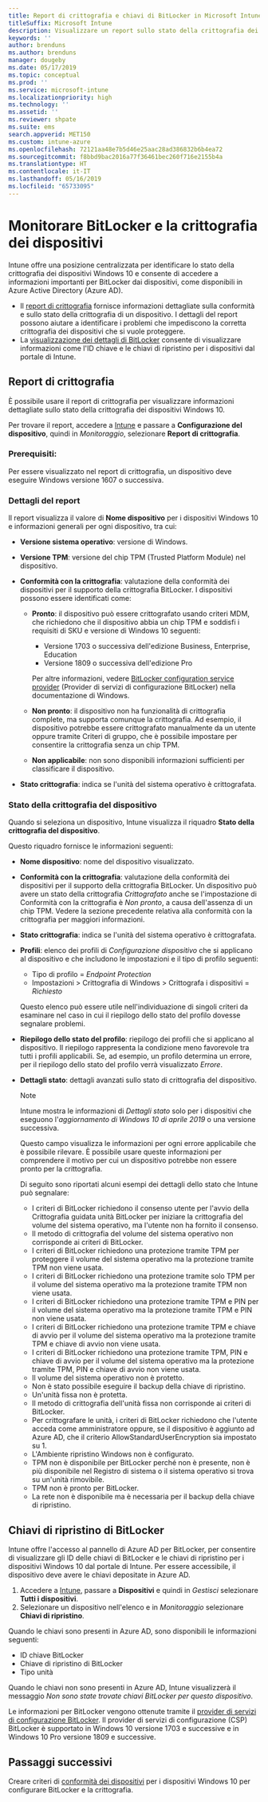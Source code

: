 ```yaml
---
title: Report di crittografia e chiavi di BitLocker in Microsoft Intune
titleSuffix: Microsoft Intune
description: Visualizzare un report sullo stato della crittografia dei dispositivi e accedere alle chiavi di ripristino di BitLocker all'interno del portale di Microsoft Intune.
keywords: ''
author: brenduns
ms.author: brenduns
manager: dougeby
ms.date: 05/17/2019
ms.topic: conceptual
ms.prod: ''
ms.service: microsoft-intune
ms.localizationpriority: high
ms.technology: ''
ms.assetid: ''
ms.reviewer: shpate
ms.suite: ems
search.appverid: MET150
ms.custom: intune-azure
ms.openlocfilehash: 72121aa48e7b5d46e25aac28ad386832b6b4ea72
ms.sourcegitcommit: f8bbd9bac2016a77f36461bec260f716e2155b4a
ms.translationtype: HT
ms.contentlocale: it-IT
ms.lasthandoff: 05/16/2019
ms.locfileid: "65733095"
---
```

# <a name="monitor-bitlocker-and-device-encryption"></a>Monitorare BitLocker e la crittografia dei dispositivi  
Intune offre una posizione centralizzata per identificare lo stato della crittografia dei dispositivi Windows 10 e consente di accedere a informazioni importanti per BitLocker dai dispositivi, come disponibili in Azure Active Directory (Azure AD).  

- Il [report di crittografia](#encryption-report) fornisce informazioni dettagliate sulla conformità e sullo stato della crittografia di un dispositivo. I dettagli del report possono aiutare a identificare i problemi che impediscono la corretta crittografia dei dispositivi che si vuole proteggere.  
- La [visualizzazione dei dettagli di BitLocker](#bitlocker-recovery-keys) consente di visualizzare informazioni come l'ID chiave e le chiavi di ripristino per i dispositivi dal portale di Intune.  

## <a name="encryption-report"></a>Report di crittografia
È possibile usare il report di crittografia per visualizzare informazioni dettagliate sullo stato della crittografia dei dispositivi Windows 10.  

Per trovare il report, accedere a [Intune](https://aka.ms/intuneportal) e passare a **Configurazione del dispositivo**, quindi in *Monitoraggio*, selezionare **Report di crittografia**.  

### <a name="prerequisites"></a>Prerequisiti:
Per essere visualizzato nel report di crittografia, un dispositivo deve eseguire Windows versione 1607 o successiva.  

### <a name="report-details"></a>Dettagli del report
Il report visualizza il valore di **Nome dispositivo** per i dispositivi Windows 10 e informazioni generali per ogni dispositivo, tra cui:  
- **Versione sistema operativo**: versione di Windows.  
- **Versione TPM**: versione del chip TPM (Trusted Platform Module) nel dispositivo.  
- **Conformità con la crittografia**: valutazione della conformità dei dispositivi per il supporto della crittografia BitLocker. I dispositivi possono essere identificati come:
  - **Pronto**: il dispositivo può essere crittografato usando criteri MDM, che richiedono che il dispositivo abbia un chip TPM e soddisfi i requisiti di SKU e versione di Windows 10 seguenti:
    - Versione 1703 o successiva dell'edizione Business, Enterprise, Education
    - Versione 1809 o successiva dell'edizione Pro  
  
    Per altre informazioni, vedere [BitLocker configuration service provider](https://docs.microsoft.com/windows/client-management/mdm/bitlocker-csp) (Provider di servizi di configurazione BitLocker) nella documentazione di Windows.  

  - **Non pronto**: il dispositivo non ha funzionalità di crittografia complete, ma supporta comunque la crittografia. Ad esempio, il dispositivo potrebbe essere crittografato manualmente da un utente oppure tramite Criteri di gruppo, che è possibile impostare per consentire la crittografia senza un chip TPM.
  - **Non applicabile**: non sono disponibili informazioni sufficienti per classificare il dispositivo.  

- **Stato crittografia**: indica se l'unità del sistema operativo è crittografata.  


### <a name="device-encryption-status"></a>Stato della crittografia del dispositivo
Quando si seleziona un dispositivo, Intune visualizza il riquadro **Stato della crittografia del dispositivo**.

Questo riquadro fornisce le informazioni seguenti:  
- **Nome dispositivo**: nome del dispositivo visualizzato.  
- **Conformità con la crittografia**: valutazione della conformità dei dispositivi per il supporto della crittografia BitLocker. Un dispositivo può avere un stato della crittografia *Crittografato* anche se l'impostazione di Conformità con la crittografia è *Non pronto*, a causa dell'assenza di un chip TPM. Vedere la sezione precedente relativa alla conformità con la crittografia per maggiori informazioni.
- **Stato crittografia**: indica se l'unità del sistema operativo è crittografata.  
- **Profili**: elenco dei profili di *Configurazione dispositivo* che si applicano al dispositivo e che includono le impostazioni e il tipo di profilo seguenti:  
  - Tipo di profilo = *Endpoint Protection*  
  - Impostazioni > Crittografia di Windows > Crittografa i dispositivi = *Richiesto*  

  Questo elenco può essere utile nell'individuazione di singoli criteri da esaminare nel caso in cui il riepilogo dello stato del profilo dovesse segnalare problemi.  

- **Riepilogo dello stato del profilo**: riepilogo dei profili che si applicano al dispositivo. Il riepilogo rappresenta la condizione meno favorevole tra tutti i profili applicabili. Se, ad esempio, un profilo determina un errore, per il riepilogo dello stato del profilo verrà visualizzato *Errore*.  
- **Dettagli stato**: dettagli avanzati sullo stato di crittografia del dispositivo. 
  > [!NOTE]  
  > Intune mostra le informazioni di *Dettagli stato* solo per i dispositivi che eseguono l'*aggiornamento di Windows 10 di aprile 2019* o una versione successiva.
  
  Questo campo visualizza le informazioni per ogni errore applicabile che è possibile rilevare. È possibile usare queste informazioni per comprendere il motivo per cui un dispositivo potrebbe non essere pronto per la crittografia.  

  Di seguito sono riportati alcuni esempi dei dettagli dello stato che Intune può segnalare:  

   - I criteri di BitLocker richiedono il consenso utente per l'avvio della Crittografia guidata unità BitLocker per iniziare la crittografia del volume del sistema operativo, ma l'utente non ha fornito il consenso.  
   - Il metodo di crittografia del volume del sistema operativo non corrisponde ai criteri di BitLocker.  
   - I criteri di BitLocker richiedono una protezione tramite TPM per proteggere il volume del sistema operativo ma la protezione tramite TPM non viene usata.  
   - I criteri di BitLocker richiedono una protezione tramite solo TPM per il volume del sistema operativo ma la protezione tramite TPM non viene usata.  
   - I criteri di BitLocker richiedono una protezione tramite TPM e PIN per il volume del sistema operativo ma la protezione tramite TPM e PIN non viene usata.  
   - I criteri di BitLocker richiedono una protezione tramite TPM e chiave di avvio per il volume del sistema operativo ma la protezione tramite TPM e chiave di avvio non viene usata.  
   - I criteri di BitLocker richiedono una protezione tramite TPM, PIN e chiave di avvio per il volume del sistema operativo ma la protezione tramite TPM, PIN e chiave di avvio non viene usata.  
   - Il volume del sistema operativo non è protetto.  
   - Non è stato possibile eseguire il backup della chiave di ripristino.  
   - Un'unità fissa non è protetta.  
   - Il metodo di crittografia dell'unità fissa non corrisponde ai criteri di BitLocker.  
   - Per crittografare le unità, i criteri di BitLocker richiedono che l'utente acceda come amministratore oppure, se il dispositivo è aggiunto ad Azure AD, che il criterio AllowStandardUserEncryption sia impostato su 1.  
   - L'Ambiente ripristino Windows non è configurato.  
   - TPM non è disponibile per BitLocker perché non è presente, non è più disponibile nel Registro di sistema o il sistema operativo si trova su un'unità rimovibile.  
   - TPM non è pronto per BitLocker.  
   - La rete non è disponibile ma è necessaria per il backup della chiave di ripristino.  

## <a name="bitlocker-recovery-keys"></a>Chiavi di ripristino di BitLocker
Intune offre l'accesso al pannello di Azure AD per BitLocker, per consentire di visualizzare gli ID delle chiavi di BitLocker e le chiavi di ripristino per i dispositivi Windows 10 dal portale di Intune.  Per essere accessibile, il dispositivo deve avere le chiavi depositate in Azure AD. 
1. Accedere a [Intune](https://aka.ms/intuneportal), passare a **Dispositivi** e quindi in *Gestisci* selezionare **Tutti i dispositivi**.
2. Selezionare un dispositivo nell'elenco e in *Monitoraggio* selezionare **Chiavi di ripristino**.  
  
Quando le chiavi sono presenti in Azure AD, sono disponibili le informazioni seguenti:
- ID chiave BitLocker
- Chiave di ripristino di BitLocker
- Tipo unità  

Quando le chiavi non sono presenti in Azure AD, Intune visualizzerà il messaggio *Non sono state trovate chiavi BitLocker per questo dispositivo*.  

Le informazioni per BitLocker vengono ottenute tramite il [provider di servizi di configurazione BitLocker](https://docs.microsoft.com/windows/client-management/mdm/bitlocker-csp). Il provider di servizi di configurazione (CSP) BitLocker è supportato in Windows 10 versione 1703 e successive e in Windows 10 Pro versione 1809 e successive. 

## <a name="next-steps"></a>Passaggi successivi
Creare criteri di [conformità dei dispositivi](compliance-policy-create-windows.md) per i dispositivi Windows 10 per configurare BitLocker e la crittografia.
